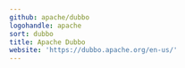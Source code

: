 ```yaml
---
github: apache/dubbo
logohandle: apache
sort: dubbo
title: Apache Dubbo
website: 'https://dubbo.apache.org/en-us/'
---
```

